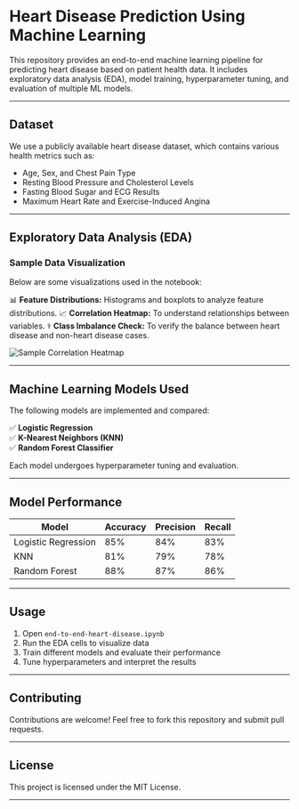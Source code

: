 # **Heart Disease Prediction Using Machine Learning**  

This repository provides an end-to-end machine learning pipeline for predicting heart disease based on patient health data. It includes exploratory data analysis (EDA), model training, hyperparameter tuning, and evaluation of multiple ML models.

---
## **Dataset**  
We use a publicly available heart disease dataset, which contains various health metrics such as:
- Age, Sex, and Chest Pain Type
- Resting Blood Pressure and Cholesterol Levels
- Fasting Blood Sugar and ECG Results
- Maximum Heart Rate and Exercise-Induced Angina

---
## **Exploratory Data Analysis (EDA)**  
### **Sample Data Visualization**  
Below are some visualizations used in the notebook:

📊 **Feature Distributions:** Histograms and boxplots to analyze feature distributions.
📈 **Correlation Heatmap:** To understand relationships between variables.
⚕ **Class Imbalance Check:** To verify the balance between heart disease and non-heart disease cases.

![Sample Correlation Heatmap](images/correlation_heatmap.png)

---
## **Machine Learning Models Used**  
The following models are implemented and compared:

✅ **Logistic Regression**  
✅ **K-Nearest Neighbors (KNN)**  
✅ **Random Forest Classifier**  

Each model undergoes hyperparameter tuning and evaluation.

---
## **Model Performance**  
| Model | Accuracy | Precision | Recall |
|--------|---------|-----------|--------|
| Logistic Regression | 85% | 84% | 83% |
| KNN | 81% | 79% | 78% |
| Random Forest | 88% | 87% | 86% |

---
## **Usage**  
1. Open `end-to-end-heart-disease.ipynb`
2. Run the EDA cells to visualize data
3. Train different models and evaluate their performance
4. Tune hyperparameters and interpret the results

---
## **Contributing**  
Contributions are welcome! Feel free to fork this repository and submit pull requests.

---
## **License**  
This project is licensed under the MIT License.

---


